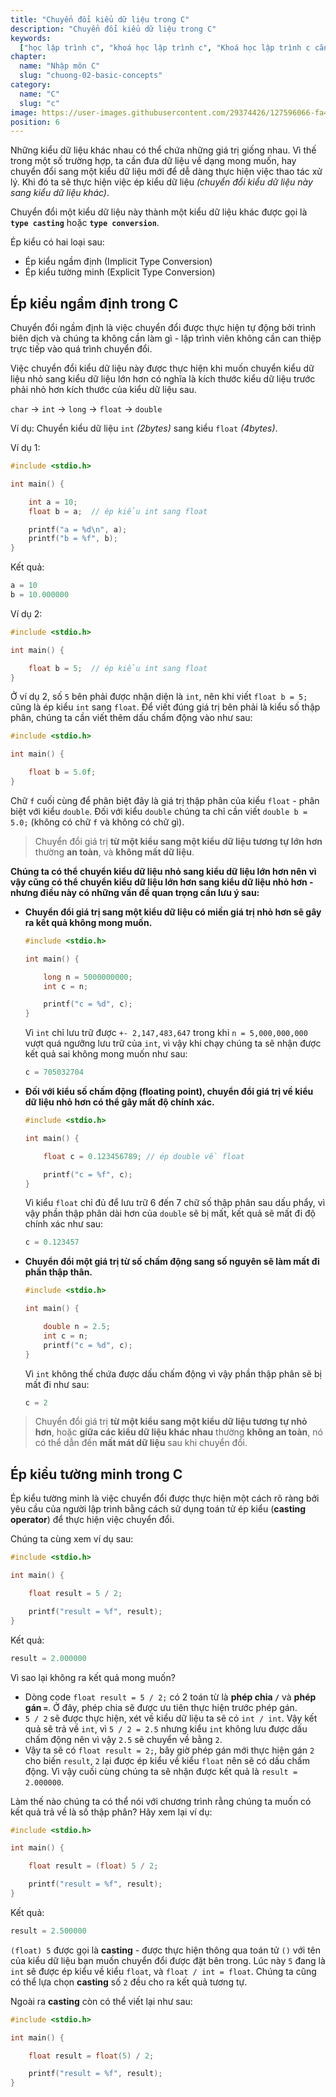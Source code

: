 ```yaml
---
title: "Chuyển đổi kiểu dữ liệu trong C"
description: "Chuyển đổi kiểu dữ liệu trong C"
keywords:
  ["học lập trình c", "khoá học lập trình c", "Khoá học lập trình c căn bản"]
chapter:
  name: "Nhập môn C"
  slug: "chuong-02-basic-concepts"
category:
  name: "C"
  slug: "c"
image: https://user-images.githubusercontent.com/29374426/127596066-fa46df01-982f-4a72-b6d1-f7d8f5c5a9b3.png
position: 6
---
```


Những kiểu dữ liệu khác nhau có thể chứa những giá trị giống nhau. Vì thế trong một số trường hợp, ta cần đưa dữ liệu về dạng mong muốn, hay chuyển đổi sang một kiểu dữ liệu mới để dễ dàng thực hiện việc thao tác xử lý. Khi đó ta sẽ thực hiện việc ép kiểu dữ liệu _(chuyển đổi kiểu dữ liệu này sang kiểu dữ liệu khác)_.

Chuyển đổi một kiểu dữ liệu này thành một kiểu dữ liệu khác được gọi là **`type casting`** hoặc **`type conversion`**.

Ép kiểu có hai loại sau:

- Ép kiểu ngầm định (Implicit Type Conversion)
- Ép kiểu tường minh (Explicit Type Conversion)

## Ép kiểu ngầm định trong C

Chuyển đổi ngầm định là việc chuyển đổi được thực hiện tự động bởi trình biên dịch và chúng ta không cần làm gì - lập trình viên không cần can thiệp trực tiếp vào quá trình chuyển đổi.

Việc chuyển đổi kiểu dữ liệu này được thực hiện khi muốn chuyển kiểu dữ liệu nhỏ sang kiểu dữ liệu lớn hơn có nghĩa là kích thước kiểu dữ liệu trước phải nhỏ hơn kích thước của kiểu dữ liệu sau.

`char` -> `int` -> `long` -> `float` -> `double`

Ví dụ: Chuyển kiểu dữ liệu `int` _(2bytes)_ sang kiểu `float` _(4bytes)_.

Ví dụ 1:

```c
#include <stdio.h>

int main() {

    int a = 10;
    float b = a;  // ép kiểu int sang float

    printf("a = %d\n", a);
    printf("b = %f", b);
}
```

Kết quả:

```c
a = 10
b = 10.000000
```

Ví dụ 2:

```c
#include <stdio.h>

int main() {

    float b = 5;  // ép kiểu int sang float
}
```

Ở ví dụ 2, số `5` bên phải được nhận diện là `int`, nên khi viết `float b = 5;` cũng là ép kiểu `int` sang `float`. Để viết đúng giá trị bên phải là kiểu số thập phân, chúng ta cần viết thêm dấu chấm động vào như sau:

```c
#include <stdio.h>

int main() {

    float b = 5.0f;
}
```

Chữ `f` cuối cùng để phân biệt đây là giá trị thập phân của kiểu `float` - phân biệt với kiểu `double`. Đối với kiểu `double` chúng ta chỉ cần viết `double b = 5.0;` (không có chữ `f` và không có chữ gì).

> Chuyển đổi giá trị **từ một kiểu sang một kiểu dữ liệu tương tự lớn hơn** thường **an toàn**, và **không mất dữ liệu**.

**Chúng ta có thể chuyển kiểu dữ liệu nhỏ sang kiểu dữ liệu lớn hơn nên vì vậy cũng có thể chuyển kiểu dữ liệu lớn hơn sang kiểu dữ liệu nhỏ hơn - nhưng điều này có những vấn đề quan trọng cần lưu ý sau:**

- **Chuyển đổi giá trị sang một kiểu dữ liệu có miền giá trị nhỏ hơn sẽ gây ra kết quả không mong muốn.**

  ```c
  #include <stdio.h>

  int main() {

      long n = 5000000000;
      int c = n;

      printf("c = %d", c);
  }
  ```

  Vì `int` chỉ lưu trữ được `+- 2,147,483,647` trong khi `n = 5,000,000,000` vượt quá ngưỡng lưu trữ của `int`, vì vậy khi chạy chúng ta sẽ nhận được kết quả sai không mong muốn như sau:

  ```c
  c = 705032704
  ```

- **Đối với kiểu số chấm động (floating point), chuyển đổi giá trị về kiểu dữ liệu nhỏ hơn có thể gây mất độ chính xác.**

  ```c
  #include <stdio.h>

  int main() {

      float c = 0.123456789; // ép double về float

      printf("c = %f", c);
  }
  ```

  Vì kiểu `float` chỉ đủ để lưu trữ 6 đến 7 chữ số thập phân sau dấu phẩy, vì vậy phần thập phân dài hơn của `double` sẽ bị mất, kết quả sẽ mất đi độ chính xác như sau:

  ```c
  c = 0.123457
  ```

- **Chuyển đổi một giá trị từ số chấm động sang số nguyên sẽ làm mất đi phần thập thân.**

  ```c
  #include <stdio.h>

  int main() {

      double n = 2.5;
      int c = n;
      printf("c = %d", c);
  }
  ```

  Vì `int` không thế chứa được dấu chấm động vì vậy phần thập phân sẽ bị mất đi như sau:

  ```c
  c = 2
  ```

> Chuyển đổi giá trị **từ một kiểu sang một kiểu dữ liệu tương tự nhỏ hơn**, hoặc **giữa các kiểu dữ liệu khác nhau** thường **không an toàn**, nó có thể dẫn đến **mất mát dữ liệu** sau khi chuyển đổi.

## Ép kiểu tường minh trong C

Ép kiểu tường minh là việc chuyển đổi được thực hiện một cách rõ ràng bởi yêu cầu của người lập trình bằng cách sử dụng toán tử ép kiểu (**casting operator**) để thực hiện việc chuyển đổi.

Chúng ta cùng xem ví dụ sau:

```c
#include <stdio.h>

int main() {

    float result = 5 / 2;

    printf("result = %f", result);
}
```

Kết quả:

```c
result = 2.000000
```

Vì sao lại không ra kết quả mong muốn?

- Dòng code `float result = 5 / 2;` có 2 toán từ là **phép chia `/`** và **phép gán `=`**. Ở đây, phép chia sẽ được ưu tiên thực hiện trước phép gán.
- `5 / 2` sẽ được thực hiện, xét về kiểu dữ liệu ta sẽ có `int / int`. Vậy kết quả sẽ trả về `int`, vì `5 / 2 = 2.5` nhưng kiểu `int` không lưu được dấu chấm động nên vì vậy `2.5` sẽ chuyển về bằng `2`.
- Vậy ta sẽ có `float result = 2;`, bây giờ phép gán mới thực hiện gán `2` cho biến `result`, `2` lại được ép kiểu về kiểu `float` nên sẽ có dấu chấm động. Vì vậy cuối cùng chúng ta sẽ nhận được kết quả là `result = 2.000000`.

Làm thế nào chúng ta có thể nói với chương trình rằng chúng ta muốn có kết quả trả về là số thập phân? Hãy xem lại ví dụ:

```c
#include <stdio.h>

int main() {

    float result = (float) 5 / 2;

    printf("result = %f", result);
}
```

Kết quả:

```c
result = 2.500000
```

`(float) 5` được gọi là **casting** - được thực hiện thông qua toán tử `()` với tên của kiểu dữ liệu bạn muốn chuyển đổi được đặt bên trong. Lúc này `5` đang là `int` sẽ được ép kiểu về kiểu `float`, và `float / int = float`. Chúng ta cũng có thể lựa chọn **casting** số `2` đều cho ra kết quả tương tự.

Ngoài ra **casting** còn có thể viết lại như sau:

```c
#include <stdio.h>

int main() {

    float result = float(5) / 2;

    printf("result = %f", result);
}
```
